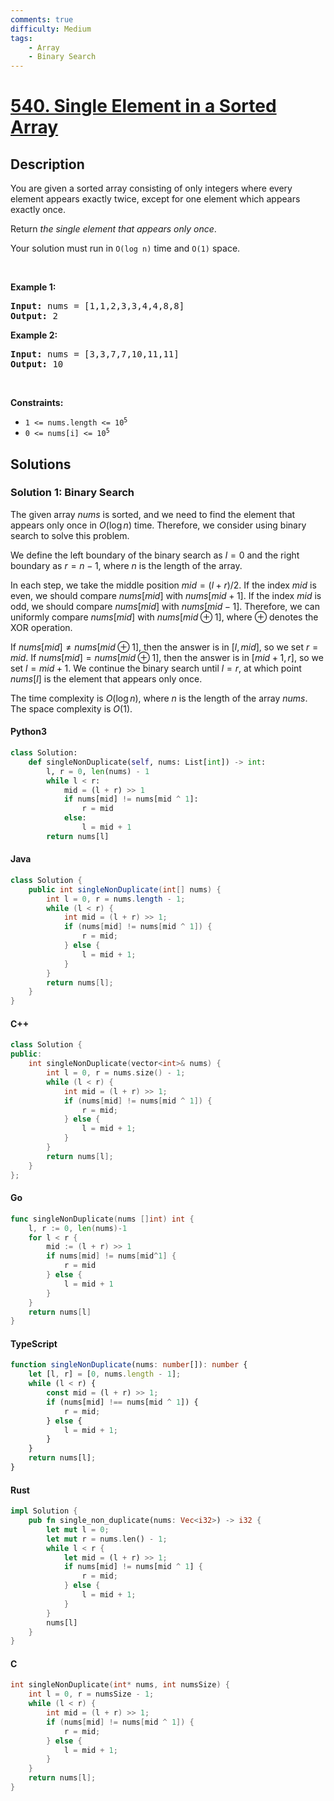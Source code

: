 ```yaml
---
comments: true
difficulty: Medium
tags:
    - Array
    - Binary Search
---
```


<!-- problem:start -->

# [540. Single Element in a Sorted Array](https://leetcode.com/problems/single-element-in-a-sorted-array)

## Description

<!-- description:start -->

<p>You are given a sorted array consisting of only integers where every element appears exactly twice, except for one element which appears exactly once.</p>

<p>Return <em>the single element that appears only once</em>.</p>

<p>Your solution must run in <code>O(log n)</code> time and <code>O(1)</code> space.</p>

<p>&nbsp;</p>
<p><strong class="example">Example 1:</strong></p>
<pre><strong>Input:</strong> nums = [1,1,2,3,3,4,4,8,8]
<strong>Output:</strong> 2
</pre><p><strong class="example">Example 2:</strong></p>
<pre><strong>Input:</strong> nums = [3,3,7,7,10,11,11]
<strong>Output:</strong> 10
</pre>
<p>&nbsp;</p>
<p><strong>Constraints:</strong></p>

<ul>
	<li><code>1 &lt;= nums.length &lt;= 10<sup>5</sup></code></li>
	<li><code>0 &lt;= nums[i] &lt;= 10<sup>5</sup></code></li>
</ul>

<!-- description:end -->

## Solutions

<!-- solution:start -->

### Solution 1: Binary Search

The given array $\textit{nums}$ is sorted, and we need to find the element that appears only once in $\textit{O}(\log n)$ time. Therefore, we consider using binary search to solve this problem.

We define the left boundary of the binary search as $\textit{l} = 0$ and the right boundary as $\textit{r} = n - 1$, where $n$ is the length of the array.

In each step, we take the middle position $\textit{mid} = (l + r) / 2$. If the index $\textit{mid}$ is even, we should compare $\textit{nums}[\textit{mid}]$ with $\textit{nums}[\textit{mid} + 1]$. If the index $\textit{mid}$ is odd, we should compare $\textit{nums}[\textit{mid}]$ with $\textit{nums}[\textit{mid} - 1]$. Therefore, we can uniformly compare $\textit{nums}[\textit{mid}]$ with $\textit{nums}[\textit{mid} \oplus 1]$, where $\oplus$ denotes the XOR operation.

If $\textit{nums}[\textit{mid}] \neq \textit{nums}[\textit{mid} \oplus 1]$, then the answer is in $[\textit{l}, \textit{mid}]$, so we set $\textit{r} = \textit{mid}$. If $\textit{nums}[\textit{mid}] = \textit{nums}[\textit{mid} \oplus 1]$, then the answer is in $[\textit{mid} + 1, \textit{r}]$, so we set $\textit{l} = \textit{mid} + 1$. We continue the binary search until $\textit{l} = \textit{r}$, at which point $\textit{nums}[\textit{l}]$ is the element that appears only once.

The time complexity is $\textit{O}(\log n)$, where $n$ is the length of the array $\textit{nums}$. The space complexity is $\textit{O}(1)$.

<!-- tabs:start -->

#### Python3

```python
class Solution:
    def singleNonDuplicate(self, nums: List[int]) -> int:
        l, r = 0, len(nums) - 1
        while l < r:
            mid = (l + r) >> 1
            if nums[mid] != nums[mid ^ 1]:
                r = mid
            else:
                l = mid + 1
        return nums[l]
```

#### Java

```java
class Solution {
    public int singleNonDuplicate(int[] nums) {
        int l = 0, r = nums.length - 1;
        while (l < r) {
            int mid = (l + r) >> 1;
            if (nums[mid] != nums[mid ^ 1]) {
                r = mid;
            } else {
                l = mid + 1;
            }
        }
        return nums[l];
    }
}
```

#### C++

```cpp
class Solution {
public:
    int singleNonDuplicate(vector<int>& nums) {
        int l = 0, r = nums.size() - 1;
        while (l < r) {
            int mid = (l + r) >> 1;
            if (nums[mid] != nums[mid ^ 1]) {
                r = mid;
            } else {
                l = mid + 1;
            }
        }
        return nums[l];
    }
};
```

#### Go

```go
func singleNonDuplicate(nums []int) int {
	l, r := 0, len(nums)-1
	for l < r {
		mid := (l + r) >> 1
		if nums[mid] != nums[mid^1] {
			r = mid
		} else {
			l = mid + 1
		}
	}
	return nums[l]
}
```

#### TypeScript

```ts
function singleNonDuplicate(nums: number[]): number {
    let [l, r] = [0, nums.length - 1];
    while (l < r) {
        const mid = (l + r) >> 1;
        if (nums[mid] !== nums[mid ^ 1]) {
            r = mid;
        } else {
            l = mid + 1;
        }
    }
    return nums[l];
}
```

#### Rust

```rust
impl Solution {
    pub fn single_non_duplicate(nums: Vec<i32>) -> i32 {
        let mut l = 0;
        let mut r = nums.len() - 1;
        while l < r {
            let mid = (l + r) >> 1;
            if nums[mid] != nums[mid ^ 1] {
                r = mid;
            } else {
                l = mid + 1;
            }
        }
        nums[l]
    }
}
```

#### C

```c
int singleNonDuplicate(int* nums, int numsSize) {
    int l = 0, r = numsSize - 1;
    while (l < r) {
        int mid = (l + r) >> 1;
        if (nums[mid] != nums[mid ^ 1]) {
            r = mid;
        } else {
            l = mid + 1;
        }
    }
    return nums[l];
}
```

<!-- tabs:end -->

<!-- solution:end -->

<!-- problem:end -->
